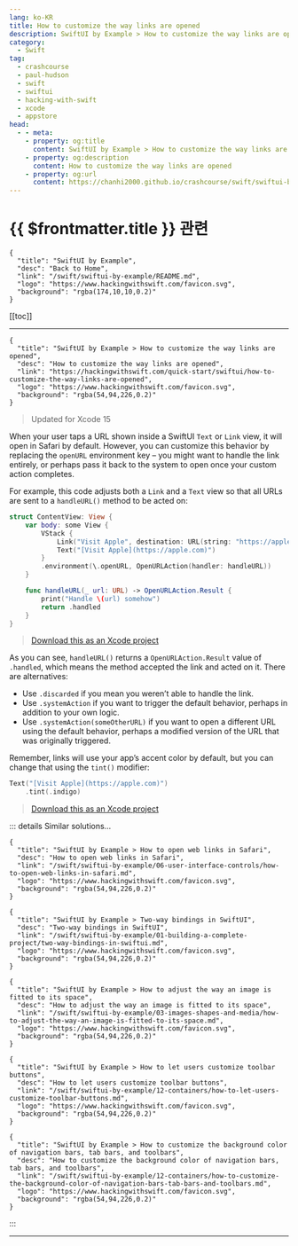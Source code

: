 ```yaml
---
lang: ko-KR
title: How to customize the way links are opened
description: SwiftUI by Example > How to customize the way links are opened
category:
  - Swift
tag: 
  - crashcourse
  - paul-hudson
  - swift
  - swiftui
  - hacking-with-swift
  - xcode
  - appstore
head:
  - - meta:
    - property: og:title
      content: SwiftUI by Example > How to customize the way links are opened
    - property: og:description
      content: How to customize the way links are opened
    - property: og:url
      content: https://chanhi2000.github.io/crashcourse/swift/swiftui-by-example/02-working-with-static-text/how-to-customize-the-way-links-are-opened.html
---
```


# {{ $frontmatter.title }} 관련

```component VPCard
{
  "title": "SwiftUI by Example",
  "desc": "Back to Home",
  "link": "/swift/swiftui-by-example/README.md",
  "logo": "https://www.hackingwithswift.com/favicon.svg",
  "background": "rgba(174,10,10,0.2)"
}
```

[[toc]]

---

```component VPCard
{
  "title": "SwiftUI by Example > How to customize the way links are opened",
  "desc": "How to customize the way links are opened",
  "link": "https://hackingwithswift.com/quick-start/swiftui/how-to-customize-the-way-links-are-opened",
  "logo": "https://www.hackingwithswift.com/favicon.svg",
  "background": "rgba(54,94,226,0.2)"
}
```

> Updated for Xcode 15

When your user taps a URL shown inside a SwiftUI `Text` or `Link` view, it will open in Safari by default. However, you can customize this behavior by replacing the `openURL` environment key – you might want to handle the link entirely, or perhaps pass it back to the system to open once your custom action completes.

For example, this code adjusts both a `Link` and a `Text` view so that all URLs are sent to a `handleURL()` method to be acted on:

```swift
struct ContentView: View {
    var body: some View {
        VStack {
            Link("Visit Apple", destination: URL(string: "https://apple.com")!)
            Text("[Visit Apple](https://apple.com)")
        }
        .environment(\.openURL, OpenURLAction(handler: handleURL))
    }

    func handleURL(_ url: URL) -> OpenURLAction.Result {
        print("Handle \(url) somehow")
        return .handled
    }
}
```

> [<FontIcon icon="fas fa-file-zipper"/>Download this as an Xcode project](https://www.hackingwithswift.com/files/projects/swiftui/how-to-customize-the-way-links-are-opened-1.zip)

As you can see, `handleURL()` returns a `OpenURLAction.Result` value of `.handled`, which means the method accepted the link and acted on it. There are alternatives:

- Use `.discarded` if you mean you weren’t able to handle the link.
- Use `.systemAction` if you want to trigger the default behavior, perhaps in addition to your own logic.
- Use `.systemAction(someOtherURL)` if you want to open a different URL using the default behavior, perhaps a modified version of the URL that was originally triggered.

Remember, links will use your app’s accent color by default, but you can change that using the `tint()` modifier:

```swift
Text("[Visit Apple](https://apple.com)")
    .tint(.indigo)
```

> [<FontIcon icon="fas fa-file-zipper"/>Download this as an Xcode project](https://www.hackingwithswift.com/files/projects/swiftui/how-to-customize-the-way-links-are-opened-2.zip)

::: details Similar solutions…

```component VPCard
{
  "title": "SwiftUI by Example > How to open web links in Safari",
  "desc": "How to open web links in Safari",
  "link": "/swift/swiftui-by-example/06-user-interface-controls/how-to-open-web-links-in-safari.md",
  "logo": "https://www.hackingwithswift.com/favicon.svg",
  "background": "rgba(54,94,226,0.2)"
}
```

```component VPCard
{
  "title": "SwiftUI by Example > Two-way bindings in SwiftUI",
  "desc": "Two-way bindings in SwiftUI",
  "link": "/swift/swiftui-by-example/01-building-a-complete-project/two-way-bindings-in-swiftui.md",
  "logo": "https://www.hackingwithswift.com/favicon.svg",
  "background": "rgba(54,94,226,0.2)"
}
```

```component VPCard
{
  "title": "SwiftUI by Example > How to adjust the way an image is fitted to its space",
  "desc": "How to adjust the way an image is fitted to its space",
  "link": "/swift/swiftui-by-example/03-images-shapes-and-media/how-to-adjust-the-way-an-image-is-fitted-to-its-space.md",
  "logo": "https://www.hackingwithswift.com/favicon.svg",
  "background": "rgba(54,94,226,0.2)"
}
```

```component VPCard
{
  "title": "SwiftUI by Example > How to let users customize toolbar buttons",
  "desc": "How to let users customize toolbar buttons",
  "link": "/swift/swiftui-by-example/12-containers/how-to-let-users-customize-toolbar-buttons.md",
  "logo": "https://www.hackingwithswift.com/favicon.svg",
  "background": "rgba(54,94,226,0.2)"
}
```

```component VPCard
{
  "title": "SwiftUI by Example > How to customize the background color of navigation bars, tab bars, and toolbars",
  "desc": "How to customize the background color of navigation bars, tab bars, and toolbars",
  "link": "/swift/swiftui-by-example/12-containers/how-to-customize-the-background-color-of-navigation-bars-tab-bars-and-toolbars.md",
  "logo": "https://www.hackingwithswift.com/favicon.svg",
  "background": "rgba(54,94,226,0.2)"
}
```

:::

---


<TagLinks />